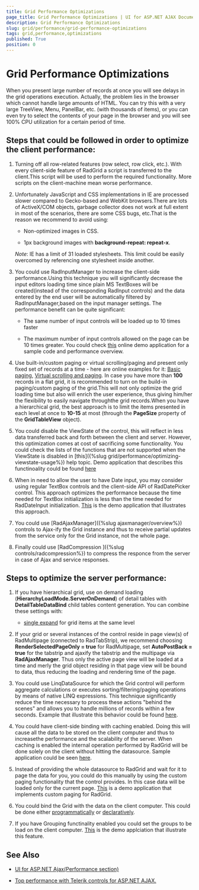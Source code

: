 ```yaml
---
title: Grid Performance Optimizations
page_title: Grid Performance Optimizations | UI for ASP.NET AJAX Documentation
description: Grid Performance Optimizations
slug: grid/performance/grid-performance-optimizations
tags: grid,performance,optimizations
published: True
position: 0
---
```


# Grid Performance Optimizations


When you present large number of records at once you will see delays in the grid operations execution. Actually, the problem lies in the browser	which cannot handle large amounts of HTML.	You can try this with a very large TreeView, Menu, PanelBar, etc. (with thousands of items),	or you can even try to select the contents of your page in the browser and you will see 100% CPU utilization for a certain period of time.

## Steps that could be followed in order to optimize the client performance:

1. Turning off all row-related features (row select, row click, etc.). With every client-side feature of RadGrid a script is transferred to the client.This script will be used to perform the required functionality. More scripts on the client-machine mean worse performance.

2. Unfortunately JavaScript and CSS implementations in IE are processed slower compared to Gecko-based and WebKit browsers.There are lots of ActiveX/COM objects, garbage collector does not work at full extent in most of the scenarios, there are some CSS bugs, etc.That is the reason we recommend to avoid using:

	* Non-optimized images in CSS.

	* 1px background images with **background-repeat: repeat-x**.

	_Note_: IE has a limit of 31 loaded stylesheets. This limit could be easily overcomed by referencing one stylesheet inside another.

3. You could use RadInputManager to increase the client-side performance.Using this technique you will significantly decrease the input editors loading time since plain MS TextBoxes will be created(instead of the corresponding RadInput controls) and the data entered by the end user will be automatically filtered by RadInputManager,based on the input manager settings. The performance benefit can be quite significant:

	* The same number of input controls will be loaded up to 10 times faster

	* The maximum number of input controls allowed on the page can be 10 times greater. You could check [this](http://demos.telerik.com/aspnet-ajax/input/examples/radinputmanager/dynamicinputfiltersettings/defaultcs.aspx?product=grid) online demo application for a sample code and performance overview.

4. Use built-in/custom paging or virtual scrolling/paging and present only fixed set of records at a time - here are online examples for it: [Basic paging]( http://demos.telerik.com/aspnet-ajax/grid/examples/generalfeatures/paging/defaultcs.aspx	), [Virtual scrolling and paging]( http://demos.telerik.com/aspnet-ajax/grid/examples/client/virtualscrollpaging/defaultcs.aspx	). In case you have more than **100** records in a flat grid, it is recommended to turn on the build-in paging/custom paging of the grid.This will not only optimize the grid loading time but also will enrich the user experience, thus giving him/her the flexibility to easily navigate throughthe grid records.When you have a hierarchical grid, the best approach is to limit the items presented in each level at once to **10-15** at most (through the **PageSize** property of the **GridTableView** object).

5. You could disable the ViewState of the control, this will reflect in less data transferred back and forth between the client and server. However, this optimization comes at cost of sacrificing some functionality. You could check the lists of the functions that are not supported when the ViewState is disabled in [this]({%slug grid/performance/optimizing-viewstate-usage%}) help topic. Demo application that describes this functinoality could be found [here](http://demos.telerik.com/aspnet-ajax/grid/examples/programming/viewstate/defaultcs.aspx)

6. When in need to allow the user to have Date input, you may consider using regular TextBox controls and the client-side API of RadDatePicker control. This approach optimizes the performance because the time needed for TextBox initialization is less than the time needed for RadDateInput initialization. [This](http://demos.telerik.com/aspnet-ajax/calendar/examples/datepicker/shareddatepicker/defaultcs.aspx?product=grid) is the demo application that illustrates this approach.

7. You could use [RadAjaxManager]({%slug ajaxmanager/overview%}) controls to Ajax-ify the Grid instance and thus to receive partial updates from the service only for the Grid instance, not the whole page.

8. Finally could use [RadCompression ]({%slug controls/radcompression%}) to compress the responce from the server in case of Ajax and service responses.

## Steps to optimize the server performance:

1. If you have hierarchical grid, use on demand loading (**HierarchyLoadMode.ServerOnDemand**) of detail tables with **DetailTableDataBind** child tables content generation. You can combine these settings with:

	* [single expand](http://www.telerik.com/help/aspnet-ajax/grid-single-expand-in-hierarchical-grid.html) for grid items at the same level

2. If your grid or several instances of the control reside in page view(s) of RadMultipage (connected to RadTabStrip), we recommend choosing **RenderSelectedPageOnly = true** for RadMultipage, set **AutoPostBack = true** for the tabstrip and ajaxify the tabstrip and the multipage via **RadAjaxManager**. Thus only the active page view will be loaded at a time and merly the grid object residing in that page view will be bound to data, thus reducing the loading and rendering time of the page.

3. You could use LinqDataSource for which the Grid control will perform aggregate calculations or executes sorting/filtering/paging operations by means of native LINQ expressions. This technique significantly reduce the time necessary to process these actions "behind the scenes" and allows you to handle millions of records within a few seconds. Example that illustrate this behavior could be found [here](http://demos.telerik.com/aspnet-ajax/grid/examples/performance/linq/defaultcs.aspx).

4. You could have client-side binding with caching enabled. Doing this will cause all the data to be stored on the client computer and thus to increasethe performance and the scalability of the server. When caching is enabled the internal operation performed by RadGrid will be done solely on the client without hitting the datasource. Sample application could be seen [here](http://demos.telerik.com/aspnet-ajax/grid/examples/client/caching/defaultcs.aspx).

5. Instead of providing the whole datasource to RadGrid and wait for it to page the data for you, you could do this manually by using the custom paging functionality that the control provides. In this case data will be loaded only for the current page. [This](http://demos.telerik.com/aspnet-ajax/grid/examples/programming/custompaging/defaultcs.aspx) is a demo application that implements custom paging for RadGrid.

6. You could bind the Grid with the data on the client computer. This could be done either [programmatically]( http://demos.telerik.com/aspnet-ajax/grid/examples/client/databinding/defaultcs.aspx	) or [declaratively]( http://demos.telerik.com/aspnet-ajax/grid/examples/client/declarativedatabinding/defaultcs.aspx	).

7. If you have Grouping functinality enabled you could set the groups to be load on the client computer. [This]( http://demos.telerik.com/aspnet-ajax/grid/examples/groupby/grouploadmodeclient/defaultcs.aspx	) is the demo applciation that illustrate this feature.

## See Also

 * [UI for ASP.NET Ajax(Performance section)](http://www.telerik.com/support/aspnet-ajax.aspx)

 * [Top performance with Telerik controls for ASP.NET AJAX.](http://www.telerik.com/products/aspnet-ajax/getting-started/top-performance.aspx)
